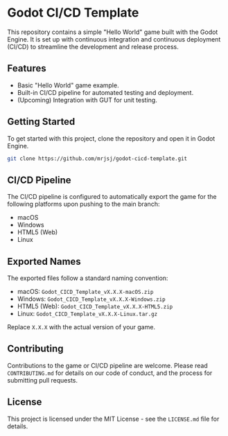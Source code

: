# Godot CI/CD Template

This repository contains a simple "Hello World" game built with the Godot Engine. It is set up with continuous integration and continuous deployment (CI/CD) to streamline the development and release process.

## Features

- Basic "Hello World" game example.
- Built-in CI/CD pipeline for automated testing and deployment.
- (Upcoming) Integration with GUT for unit testing.

## Getting Started

To get started with this project, clone the repository and open it in Godot Engine.

```bash
git clone https://github.com/mrjsj/godot-cicd-template.git
```

## CI/CD Pipeline

The CI/CD pipeline is configured to automatically export the game for the following platforms upon pushing to the main branch:

- macOS
- Windows
- HTML5 (Web)
- Linux

## Exported Names

The exported files follow a standard naming convention:

- macOS: `Godot_CICD_Template_vX.X.X-macOS.zip`
- Windows: `Godot_CICD_Template_vX.X.X-Windows.zip`
- HTML5 (Web): `Godot_CICD_Template_vX.X.X-HTML5.zip`
- Linux: `Godot_CICD_Template_vX.X.X-Linux.tar.gz`

Replace `X.X.X` with the actual version of your game.

## Contributing

Contributions to the game or CI/CD pipeline are welcome. Please read `CONTRIBUTING.md` for details on our code of conduct, and the process for submitting pull requests.

## License

This project is licensed under the MIT License - see the `LICENSE.md` file for details.